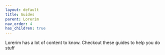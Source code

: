 ```yaml
---
layout: default
title: Guides
parent: Lorerim
nav_order: 4
has_children: true
---
```


Lorerim has a lot of content to know. Checkout these guides to help you do stuff